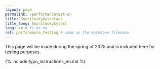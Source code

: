 ```yaml
---
layout: page
permalink: /performancetest-en
title: Suorituskykytestaus
title_long: Suorituskykytest
lang: en # fi or en
ref: performance_testing # same as the markdown filename
---
```

This page will be made during the spring of 2025 and is included here for testing purposes. 


{% include typo_instructions_en.md %}
